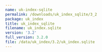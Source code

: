 ```yaml
---
name: uk-index-sqlite
permalink: /downloads/uk_index_sqlite/3_2
package: uk_index
title: uk_index_sqlite
filename: uk_index.sqlite
version: '3.2'
full_version: 3.2.0
file: /data/uk_index/3.2/uk_index.sqlite
---
```

